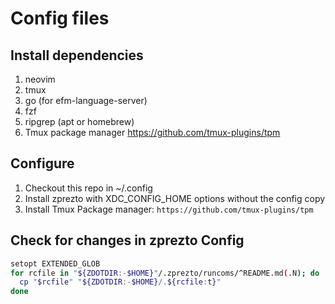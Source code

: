 # Config files

## Install dependencies

1. neovim
2. tmux
3. go (for efm-language-server)
4. fzf
5. ripgrep (apt or homebrew)
6. Tmux package manager https://github.com/tmux-plugins/tpm

## Configure

1. Checkout this repo in ~/.config
2. Install zprezto with XDC_CONFIG_HOME options without the config copy
3. Install Tmux Package manager: `https://github.com/tmux-plugins/tpm`

## Check for changes in zprezto Config

```bash
setopt EXTENDED_GLOB
for rcfile in "${ZDOTDIR:-$HOME}"/.zprezto/runcoms/^README.md(.N); do
  cp "$rcfile" "${ZDOTDIR:-$HOME}/.${rcfile:t}"
done
```

